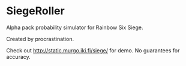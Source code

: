 # SiegeRoller
Alpha pack probability simulator for Rainbow Six Siege.

Created by procrastination. 

Check out http://static.murgo.iki.fi/siege/ for demo. No guarantees for accuracy.
